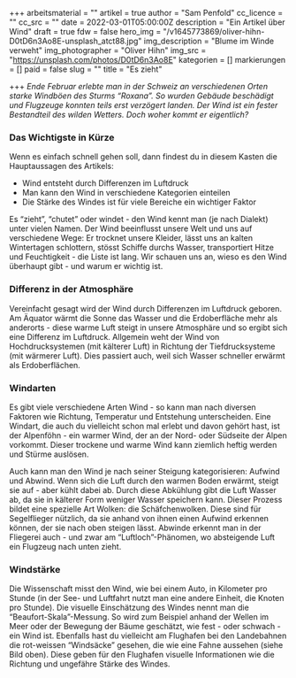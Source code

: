 +++
arbeitsmaterial = ""
artikel = true
author = "Sam Penfold"
cc_licence = ""
cc_src = ""
date = 2022-03-01T05:00:00Z
description = "Ein Artikel über Wind"
draft = true
fdw = false
hero_img = "/v1645773869/oliver-hihn-D0tD6n3Ao8E-unsplash_atct88.jpg"
img_description = "Blume im Winde verweht"
img_photographer = "Oliver Hihn"
img_src = "https://unsplash.com/photos/D0tD6n3Ao8E"
kategorien = []
markierungen = []
paid = false
slug = ""
title = "Es zieht"

+++
_Ende Februar erlebte man in der Schweiz an verschiedenen Orten starke Windböen des Sturms “Roxana”. So wurden Gebäude beschädigt und Flugzeuge konnten teils erst verzögert landen. Der Wind ist ein fester Bestandteil des wilden Wetters. Doch woher kommt er eigentlich?_

### Das Wichtigste in Kürze

Wenn es einfach schnell gehen soll, dann findest du in diesem Kasten die Hauptaussagen des Artikels:

* Wind entsteht durch Differenzen im Luftdruck
* Man kann den Wind in verschiedene Kategorien einteilen
* Die Stärke des Windes ist für viele Bereiche ein wichtiger Faktor

Es “zieht”, “chutet” oder windet - den Wind kennt man (je nach Dialekt) unter vielen Namen. Der Wind beeinflusst unsere Welt und uns auf verschiedene Wege: Er trocknet unsere Kleider, lässt uns an kalten Wintertagen schlottern, stösst Schiffe durchs Wasser, transportiert Hitze und Feuchtigkeit - die Liste ist lang. Wir schauen uns an, wieso es den Wind überhaupt gibt - und warum er wichtig ist.

### Differenz in der Atmosphäre

  
Vereinfacht gesagt wird der Wind durch Differenzen im Luftdruck geboren. Am Äquator wärmt die Sonne das Wasser und die Erdoberfläche mehr als anderorts - diese warme Luft steigt in unsere Atmosphäre und so ergibt sich eine Differenz im Luftdruck. Allgemein weht der Wind von Hochdrucksystemen (mit kälterer Luft) in Richtung der Tiefdrucksysteme (mit wärmerer Luft). Dies passiert auch, weil sich Wasser schneller erwärmt als Erdoberflächen.

### Windarten

  
Es gibt viele verschiedene Arten Wind - so kann man nach diversen Faktoren wie Richtung, Temperatur und Entstehung unterscheiden. Eine Windart, die auch du vielleicht schon mal erlebt und davon gehört hast, ist der Alpenföhn - ein warmer Wind, der an der Nord- oder Südseite der Alpen vorkommt. Dieser trockene und warme Wind kann ziemlich heftig werden und Stürme auslösen.   
   
Auch kann man den Wind je nach seiner Steigung kategorisieren: Aufwind und Abwind. Wenn sich die Luft durch den warmen Boden erwärmt, steigt sie auf - aber kühlt dabei ab. Durch diese Abkühlung gibt die Luft Wasser ab, da sie in kälterer Form weniger Wasser speichern kann. Dieser Prozess bildet eine spezielle Art Wolken: die Schäfchenwolken. Diese sind für Segelflieger nützlich, da sie anhand von ihnen einen Aufwind erkennen können, der sie nach oben steigen lässt. Abwinde erkennt man in der Fliegerei auch - und zwar am “Luftloch”-Phänomen, wo absteigende Luft ein Flugzeug nach unten zieht.

### Windstärke

Die Wissenschaft misst den Wind, wie bei einem Auto, in Kilometer pro Stunde (in der See- und Luftfahrt nutzt man eine andere Einheit, die Knoten pro Stunde). Die visuelle Einschätzung des Windes nennt man die “Beaufort-Skala”-Messung. So wird zum Beispiel anhand der Wellen im Meer oder der Bewegung der Bäume geschätzt, wie fest - oder schwach - ein Wind ist. Ebenfalls hast du vielleicht am Flughafen bei den Landebahnen die rot-weissen “Windsäcke” gesehen, die wie eine Fahne aussehen (siehe Bild oben). Diese geben für den Flughafen visuelle Informationen wie die Richtung und ungefähre Stärke des Windes.